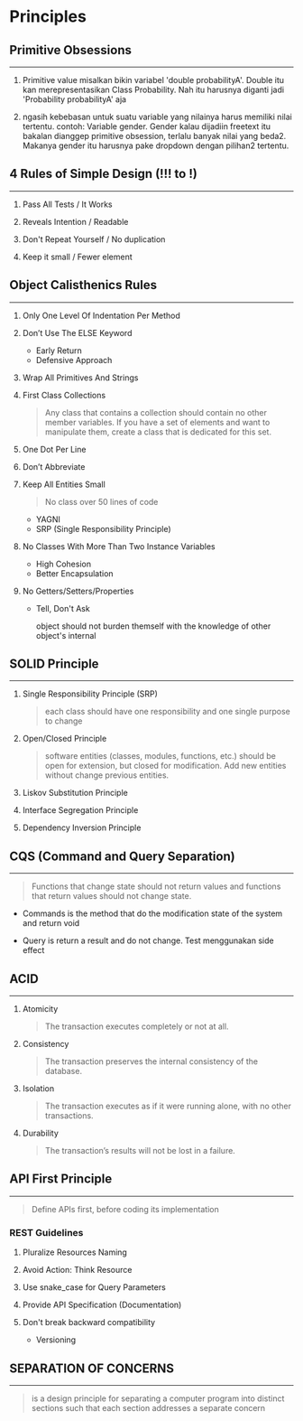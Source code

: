 # Principles

## Primitive Obsessions
---
1. Primitive value misalkan bikin variabel 'double probabilityA'. Double itu kan merepresentasikan Class Probability. Nah itu harusnya diganti jadi 'Probability probabilityA' aja

2. ngasih kebebasan untuk suatu variable yang nilainya harus memiliki nilai tertentu.
contoh: Variable gender. Gender kalau dijadiin freetext itu bakalan dianggep primitive obsession, terlalu banyak nilai yang beda2. Makanya gender itu harusnya pake dropdown dengan pilihan2 tertentu.

## 4 Rules of Simple Design (!!! to !)
---
1. Pass All Tests / It Works

2. Reveals Intention / Readable
3. Don't Repeat Yourself / No duplication 
4. Keep it small / Fewer element

## Object Calisthenics Rules
---
1. Only One Level Of Indentation Per Method

2. Don’t Use The ELSE Keyword
    * Early Return
    * Defensive Approach
3. Wrap All Primitives And Strings
4. First Class Collections
    
    > Any class that contains a collection should contain no other member variables. If you have a set of elements and want to manipulate them, create a class that is dedicated for this set.
5. One Dot Per Line
6. Don’t Abbreviate
7. Keep All Entities Small
    > No class over 50 lines of code
    * YAGNI
    * SRP (Single Responsibility Principle)
8. No Classes With More Than Two Instance Variables
    * High Cohesion
    * Better Encapsulation
9. No Getters/Setters/Properties
    * Tell, Don't Ask
        
        object should not burden themself with the knowledge of other object's internal

## SOLID Principle
---
1. Single Responsibility Principle (SRP)
    >each class should have one responsibility and one single purpose to change

2. Open/Closed Principle 
    >software entities (classes, modules, functions, etc.) should be open for extension, but closed for modification. Add new entities without change previous entities.
3. Liskov Substitution Principle 
4. Interface Segregation Principle
5. Dependency Inversion Principle

## CQS (Command and Query Separation)
---
> Functions that change state should not return values and functions that return values should not change state. 

- Commands is the method that do the modification state of the system and return void

- Query is return a result and do not change.
Test menggunakan side effect

## ACID
---
1. Atomicity
    > The transaction executes completely or not at all.
2. Consistency
    > The transaction preserves the internal consistency of the database.
3. Isolation
    > The transaction executes as if it were running alone, with no other transactions.
4. Durability
    > The transaction’s results will not be lost in a failure.

## API First Principle
---
> Define APIs first, before coding its implementation

### REST Guidelines
1. Pluralize Resources Naming

2. Avoid Action: Think Resource
3. Use snake_case for Query Parameters
4. Provide API Specification (Documentation)
5. Don't break backward compatibility
    - Versioning

## SEPARATION OF CONCERNS
---
> is a design principle for separating a computer program into distinct sections such that each section addresses a separate concern